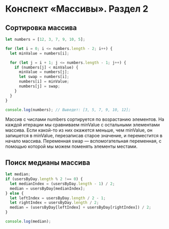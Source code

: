  
# Конспект «Массивы». Раздел 2
## Сортировка массива
```js
let numbers = [12, 3, 7, 9, 10, 5];

for (let i = 0; i <= numbers.length - 2; i++) {
  let minValue = numbers[i];

  for (let j = i + 1; j <= numbers.length - 1; j++) {
    if (numbers[j] < minValue) {
      minValue = numbers[j];
      let swap = numbers[i];
      numbers[i] = minValue;
      numbers[j] = swap;
    }
  }
}

console.log(numbers); // Выведет: [3, 5, 7, 9, 10, 12];
```
Массив с числами numbers сортируется по возрастанию элементов. На каждой итерации мы сравниваем minValue с остальными элементами массива. Если какой-то из них окажется меньше, чем minValue, он запишется в minValue, перезаписав старое значение, и переместится в начало массива. Переменная swap — вспомогательная переменная, с помощью которой мы можем поменять элементы местами.
## Поиск медианы массива
```js
let median;
if (usersByDay.length % 2 !== 0) {
  let medianIndex = (usersByDay.length - 1) / 2;
  median = usersByDay[medianIndex];
} else {
  let leftIndex = usersByDay.length / 2 - 1;
  let rightIndex = usersByDay.length / 2;
  median = (usersByDay[leftIndex] + usersByDay[rightIndex]) / 2;
}

console.log(median);

